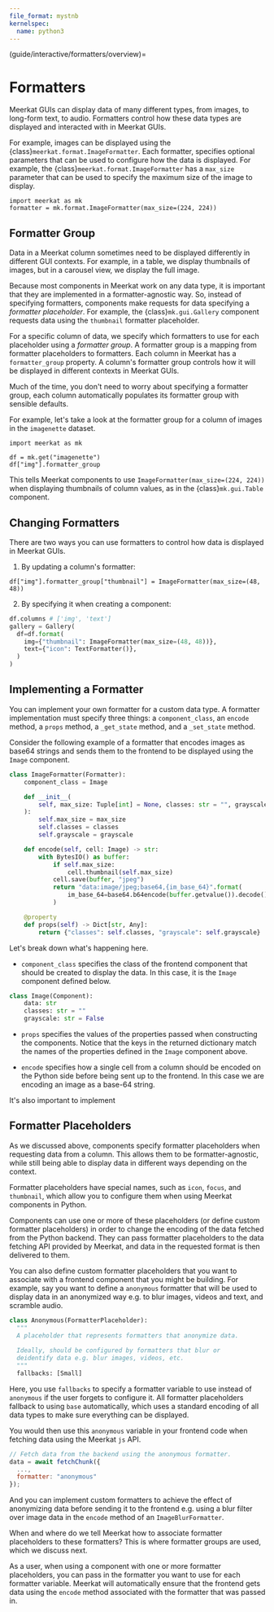 ```yaml
---
file_format: mystnb
kernelspec:
  name: python3
---
```


(guide/interactive/formatters/overview)=
# Formatters
Meerkat GUIs can display data of many different types, from images, to long-form text, to audio.  Formatters control how these data types are displayed and interacted with in Meerkat GUIs.

For example, images can be displayed using the {class}`meerkat.format.ImageFormatter`. 
Each formatter, specifies optional parameters that can be used to configure how the data is displayed. For example, the {class}`meerkat.format.ImageFormatter` has a `max_size` parameter that can be used to specify the maximum size of the image to display.

  
```{code-cell} ipython3
import meerkat as mk
formatter = mk.format.ImageFormatter(max_size=(224, 224))
```

## Formatter Group
Data in a Meerkat column sometimes need to be displayed differently in different GUI contexts. For example, in a table, we display thumbnails of images, but in a carousel view, we display the full image. 

Because most components in Meerkat work on any data type, it is important that they are implemented in a formatter-agnostic way. So, instead of specifying formatters, components make requests for data specifying a *formatter placeholder*. For example, the {class}`mk.gui.Gallery` component requests data using the `thumbnail` formatter placeholder.

For a specific column of data, we specify which formatters to use for each placeholder using a *formatter group*. A formatter group is a mapping from formatter placeholders to formatters. Each column in Meerkat has a `formatter_group` property. A column's formatter group controls how it will be displayed in different contexts in Meerkat GUIs. 

Much of the time, you don't need to worry about specifying a formatter group, each column automatically populates its formatter group with sensible defaults. 

For example, let's take a look at the formatter group for a column of images in the `imagenette` dataset.
```{code-cell} ipython3
import meerkat as mk

df = mk.get("imagenette")
df["img"].formatter_group
```

This tells Meerkat components to use `ImageFormatter(max_size=(224, 224))` when displaying thumbnails of column values, as in the {class}`mk.gui.Table` component. 

## Changing Formatters 

There are two ways you can use formatters to control how data is displayed in Meerkat GUIs.
1. By updating a column's formatter:
```{code-cell} ipython3
df["img"].formatter_group["thumbnail"] = ImageFormatter(max_size=(48, 48))
```

2. By specifying it when creating a component:
```python
df.columns # ['img', 'text']
gallery = Gallery(
  df=df.format(
    img={"thumbnail": ImageFormatter(max_size=(48, 48))},
    text={"icon": TextFormatter()},
  )
)
```


## Implementing a Formatter
You can implement your own formatter for a custom data type. 
A formatter implementation must specify three things: a `component_class`, an `encode` method, a `props` method, a `_get_state` method, and a `_set_state` method. 

Consider the following example of a formatter that encodes images as base64 strings and sends them to the frontend to be displayed using the `Image` component.

```python
class ImageFormatter(Formatter):
    component_class = Image

    def __init__(
        self, max_size: Tuple[int] = None, classes: str = "", grayscale: str = False
    ):
        self.max_size = max_size
        self.classes = classes
        self.grayscale = grayscale

    def encode(self, cell: Image) -> str:
        with BytesIO() as buffer:
            if self.max_size:
                cell.thumbnail(self.max_size)
            cell.save(buffer, "jpeg")
            return "data:image/jpeg;base64,{im_base_64}".format(
                im_base_64=base64.b64encode(buffer.getvalue()).decode()
            )

    @property
    def props(self) -> Dict[str, Any]:
        return {"classes": self.classes, "grayscale": self.grayscale}
```
Let's break down what's happening here. 
- `component_class` specifies the class of the frontend component that should be created to display the data. In this case, it is the `Image` component defined below.
```python
class Image(Component):
    data: str
    classes: str = ""
    grayscale: str = False
```
- `props` specifies the values of the properties passed when constructing the components. Notice that the keys in the returned dictionary match the names of the properties defined in the `Image` component above. 

- `encode` specifies how a single cell from a column should be encoded on the Python side before being sent up to the frontend. In this case we are encoding an image as a base-64 string.

It's also important to implement 

## Formatter Placeholders
As we discussed above, components specify formatter placeholders when requesting data from a column. This allows them to be formatter-agnostic, while still being able to display data in different ways depending on the context.

Formatter placeholders have special names, such as `icon`, `focus`, and `thumbnail`, which
allow you to configure them when using Meerkat components in Python.

Components can use one or more of these placeholders (or define custom formatter placeholders) in order to change the encoding of the data fetched from the Python backend. They can pass formatter placeholders to the data fetching API provided by Meerkat, and data in the requested format is then delivered to them.

You can also define custom formatter placeholders that you want to associate with a frontend component that you might be building. For example, say you want to define a `anonymous` formatter that will be used to display data in an anonymized way e.g. to blur images, videos and text, and scramble audio.

```python
class Anonymous(FormatterPlaceholder):
  """
  A placeholder that represents formatters that anonymize data.
  
  Ideally, should be configured by formatters that blur or 
  deidentify data e.g. blur images, videos, etc.
  """
  fallbacks: [Small]
```

Here, you use `fallbacks` to specify a formatter variable to use instead of `anonymous` if the user forgets to configure it. All formatter placeholders fallback to using `base` automatically, which uses a standard encoding of all data types to make sure everything can be displayed.

You would then use this `anonymous` variable in your frontend code when fetching data using the Meerkat `js` API.

```js
// Fetch data from the backend using the anonymous formatter.
data = await fetchChunk({
  ...,
  formatter: "anonymous"
});
```

And you can implement custom formatters to achieve the effect of anonymizing data before sending it to the frontend e.g. using a blur filter over image data in the `encode` method of an `ImageBlurFormatter`.

When and where do we tell Meerkat how to associate formatter placeholders to these formatters? This is where formatter groups are used, which we discuss next.


As a user, when using a component with one or more formatter placeholders, you can pass in the formatter you want to use for each formatter variable. Meerkat will automatically ensure that the frontend gets data using the `encode` method associated with the formatter that was passed in.

